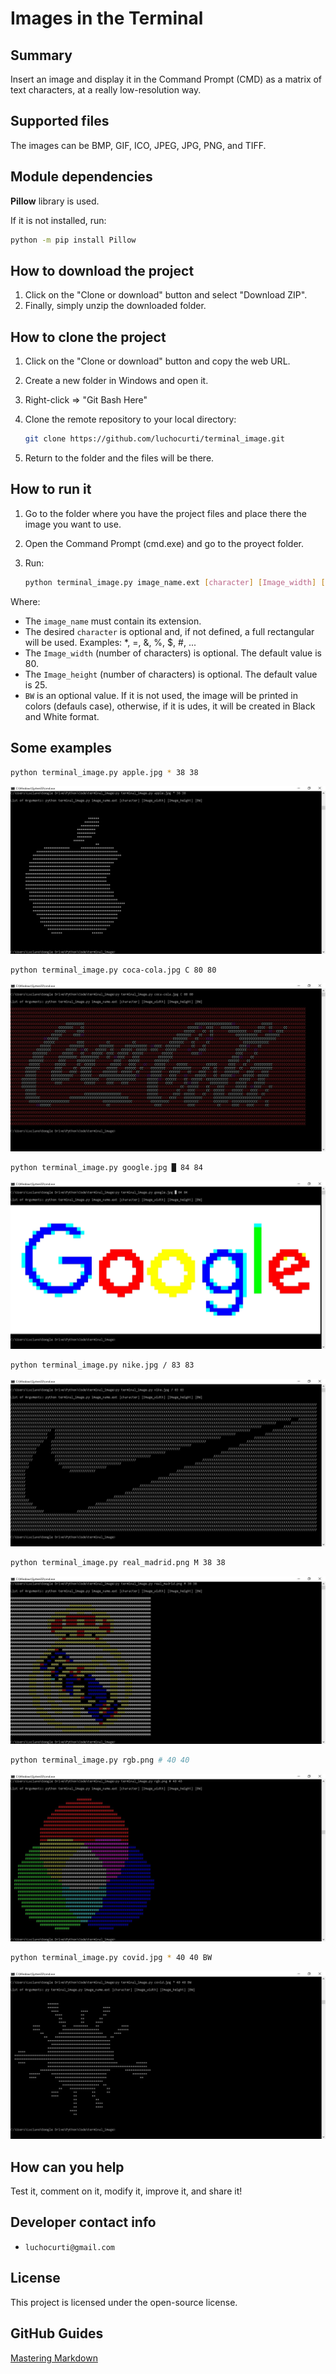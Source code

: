 # Images in the Terminal

## Summary

Insert an image and display it in the Command Prompt (CMD) as a matrix of text characters, at a really low-resolution way.

## Supported files

The images can be BMP, GIF, ICO, JPEG, JPG, PNG, and TIFF.

## Module dependencies

**Pillow** library is used.

If it is not installed, run:

```bash
python -m pip install Pillow
```

## How to download the project

1. Click on the "Clone or download" button and select "Download ZIP".
2. Finally, simply unzip the downloaded folder.

## How to clone the project

1. Click on the "Clone or download" button and copy the web URL.
2. Create a new folder in Windows and open it.
3. Right-click => "Git Bash Here"
4. Clone the remote repository to your local directory:

    ```bash
    git clone https://github.com/luchocurti/terminal_image.git
    ```

5. Return to the folder and the files will be there.

## How to run it

1. Go to the folder where you have the project files and place there the image you want to use.
2. Open the Command Prompt (cmd.exe) and go to the proyect folder.
3. Run:

    ```bash
    python terminal_image.py image_name.ext [character] [Image_width] [Image_height] [BW]
    ```

Where:

* The `image_name` must contain its extension.
* The desired `character` is optional and, if not defined, a full rectangular will be used. Examples: *, =, &, %, $, #, ...
* The `Image_width` (number of characters) is optional. The default value is 80.
* The `Image_height` (number of characters) is optional. The default value is 25.
* `BW` is an optional value. If it is not used, the image will be printed in colors (defauls case), otherwise, if it is udes, it will be created in Black and White format.

## Some examples

```bash
python terminal_image.py apple.jpg * 38 38
```

![apple](https://raw.githubusercontent.com/luchocurti/terminal_image/master/examples/apple.JPG)

```bash
python terminal_image.py coca-cola.jpg C 80 80
```

![coca-cola](https://raw.githubusercontent.com/luchocurti/terminal_image/master/examples/coca%20cola.JPG)

```bash
python terminal_image.py google.jpg █ 84 84
```

![google](https://raw.githubusercontent.com/luchocurti/terminal_image/master/examples/google.JPG)

```bash
python terminal_image.py nike.jpg / 83 83
```

![nike](https://raw.githubusercontent.com/luchocurti/terminal_image/master/examples/nike.JPG)

```bash
python terminal_image.py real_madrid.png M 38 38
```

![real_madrid](https://raw.githubusercontent.com/luchocurti/terminal_image/master/examples/real%20madrid.JPG)

```bash
python terminal_image.py rgb.png # 40 40
```

![rgb](https://raw.githubusercontent.com/luchocurti/terminal_image/master/examples/rgb.JPG)

```bash
python terminal_image.py covid.jpg * 40 40 BW
```

![covid](https://raw.githubusercontent.com/luchocurti/terminal_image/master/examples/covid.JPG)

## How can you help

Test it, comment on it, modify it, improve it, and share it!

## Developer contact info

* `luchocurti@gmail.com`

## License

This project is licensed under the open-source license.

## GitHub Guides

[Mastering Markdown](https://guides.github.com/features/mastering-markdown/)
